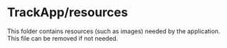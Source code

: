 # TrackApp/resources

This folder contains resources (such as images) needed by the application. This file can
be removed if not needed.
